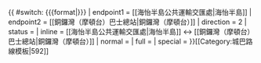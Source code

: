 {{ #switch: {{{format|}}}
  | endpoint1 = [[海怡半島公共運輸交匯處|海怡半島]]
  | endpoint2 = [[銅鑼灣（摩頓台）巴士總站|銅鑼灣（摩頓台）]]
  | direction = 2
  | status = 
  | inline = [[海怡半島公共運輸交匯處|海怡半島]] ↔ [[銅鑼灣（摩頓台）巴士總站|銅鑼灣（摩頓台）]]
  | normal =
  | full =
  | special = 
}}<noinclude>[[Category:城巴路線模板|592]]</noinclude>